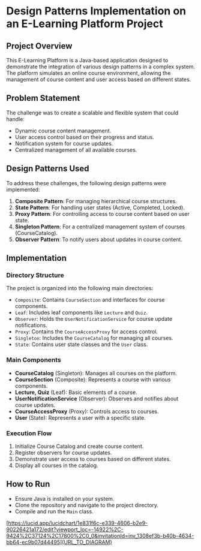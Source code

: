 # Design Patterns Implementation on an E-Learning Platform Project

## Project Overview

This E-Learning Platform is a Java-based application designed to demonstrate the integration of various design patterns in a complex system. The platform simulates an online course environment, allowing the management of course content and user access based on different states.

## Problem Statement

The challenge was to create a scalable and flexible system that could handle:
- Dynamic course content management.
- User access control based on their progress and status.
- Notification system for course updates.
- Centralized management of all available courses.

## Design Patterns Used

To address these challenges, the following design patterns were implemented:

1. **Composite Pattern**: For managing hierarchical course structures.
2. **State Pattern**: For handling user states (Active, Completed, Locked).
3. **Proxy Pattern**: For controlling access to course content based on user state.
4. **Singleton Pattern**: For a centralized management system of courses (CourseCatalog).
5. **Observer Pattern**: To notify users about updates in course content.

## Implementation

### Directory Structure

The project is organized into the following main directories:
- `Composite`: Contains `CourseSection` and interfaces for course components.
- `Leaf`: Includes leaf components like `Lecture` and `Quiz`.
- `Observer`: Holds the `UserNotificationService` for course update notifications.
- `Proxy`: Contains the `CourseAccessProxy` for access control.
- `Singleton`: Includes the `CourseCatalog` for managing all courses.
- `State`: Contains user state classes and the `User` class.

### Main Components

- **CourseCatalog** (Singleton): Manages all courses on the platform.
- **CourseSection** (Composite): Represents a course with various components.
- **Lecture, Quiz** (Leaf): Basic elements of a course.
- **UserNotificationService** (Observer): Observes and notifies about course updates.
- **CourseAccessProxy** (Proxy): Controls access to courses.
- **User** (State): Represents a user with a specific state.

### Execution Flow

1. Initialize Course Catalog and create course content.
2. Register observers for course updates.
3. Demonstrate user access to courses based on different states.
4. Display all courses in the catalog.

## How to Run

- Ensure Java is installed on your system.
- Clone the repository and navigate to the project directory.
- Compile and run the `Main` class.

[https://lucid.app/lucidchart/1e831f6c-e339-4606-b2e9-90226421a172/edit?viewport_loc=-14922%2C-9424%2C37124%2C17800%2C0_0&invitationId=inv_1308ef3b-b40b-4634-bb64-ec9b07d44495](URL_TO_DIAGRAM)

